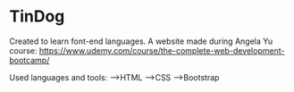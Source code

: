 # TinDog
Created to learn font-end languages.
A website made during Angela Yu course: https://www.udemy.com/course/the-complete-web-development-bootcamp/

Used languages and tools:
  -->HTML
  -->CSS
  -->Bootstrap
